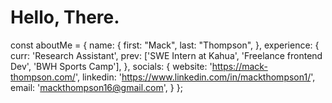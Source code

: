 # Hello, There. 

const aboutMe = {
    name: {
        first: "Mack",
        last: "Thompson",
    },
    experience: {
        curr: 'Research Assistant',
        prev: ['SWE Intern at Kahua', 'Freelance frontend Dev', 'BWH Sports Camp'],
    },
    socials: {
        website: 'https://mack-thompson.com/',
        linkedin: 'https://www.linkedin.com/in/mackthompson1/',
        email: 'mackthompson16@gmail.com',
    }
};
